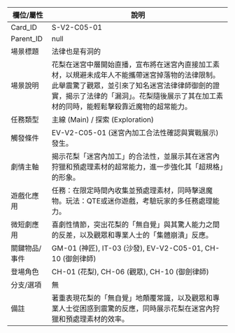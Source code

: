 | 欄位/屬性 | 說明 |
|---|---|
| Card_ID | S-V2-C05-01 |
| Parent_ID | null |
| 場景標題 | 法律也是有洞的 |
| 場景說明 | 花梨在迷宮中層開始直播，宣布將在迷宮內直接加工素材，以規避未成年人不能攜帶迷宮掉落物的法律限制。此舉震驚了觀眾，並引來了知名迷宮法律律師御劍的證實，揭示了法律的「漏洞」。花梨隨後展示了其在加工素材的同時，能輕鬆擊殺靠近魔物的超常能力。 |
| 任務類型 | 主線 (Main) / 探索 (Exploration) |
| 觸發條件 | EV-V2-C05-01 (迷宮內加工合法性確認與實戰展示) 發生。 |
| 劇情主軸 | 揭示花梨「迷宮內加工」的合法性，並展示其在迷宮內狩獵和預處理素材的超常能力，進一步強化其「超規格」的形象。 |
| 遊戲化應用 | 任務：在限定時間內收集並預處理素材，同時擊退魔物。玩法：QTE或迷你遊戲，考驗玩家的多任務處理能力。 |
| 微短劇應用 | 喜劇性情節，突出花梨的「無自覺」與其驚人能力之間的反差，以及觀眾和專業人士的「集體崩潰」反應。 |
| 關鍵物品/事件 | GM-01 (神匠), IT-03 (沙發), EV-V2-C05-01, CH-10 (御劍律師) |
| 登場角色 | CH-01 (花梨), CH-06 (觀眾), CH-10 (御劍律師) |
| 分支/選項 | 無 |
| 備註 | 著重表現花梨的「無自覺」地顛覆常識，以及觀眾和專業人士從困惑到震驚的反應，同時展示花梨在迷宮內狩獵和預處理素材的效率。 |
